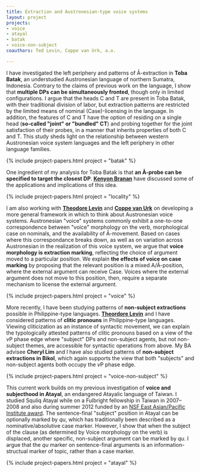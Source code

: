 ```yaml
---
title: Extraction and Austronesian-type voice systems
layout: project
projects:
- voice
- atayal
- batak
- voice-non-subject
coauthors: Ted Levin, Coppe van Urk, a.o.

---
```


I have investigated the left periphery and patterns of Ā-extraction in **Toba Batak**, an understudied Austronesian language of northern Sumatra, Indonesia. Contrary to the claims of previous work on the language, I show that **multiple DPs can be simultaneously fronted**, though only in limited configurations. I argue that the heads C and T are present in Toba Batak, with their traditional division of labor, but extraction patterns are restricted by the limited means of nominal (Case)-licensing in the language. In addition, the features of C and T have the option of residing on a single head (**so-called "joint" or "bundled" CT**) and probing together for the joint satisfaction of their probes, in a manner that inherits properties of both C and T. This study sheds light on the relationship between western Austronesian voice system languages and the left periphery in other language families.

{% include project-papers.html project = "batak" %}

One ingredient of my analysis for Toba Batak is that **an Ā-probe can be specified to target the closest DP**. [**Kenyon Branan**](https://sites.google.com/view/kbranan/home) have discussed some of the applications and implications of this idea.

{% include project-papers.html project = "locality" %}

I am also working with [**Theodore Levin**](https://sites.google.com/site/tfranklevin/) and [**Coppe van Urk**](http://web.mit.edu/cvanurk/www/) on developing a more general framework in which to think about Austronesian voice systems. Austronesian "voice" systems commonly exhibit a one-to-one correspondence between "voice" morphology on the verb, morphological case on nominals, and the availability of Ā-movement. Based on cases where this correspondance breaks down, as well as on variation across Austronesian in the realization of this voice system, we argue that **voice morphology is extraction marking**, reflecting the choice of argument moved to a particular position. We explain **the effects of voice on case marking** by proposing that the relevant position is a mixed A/Ā-position, where the external argument can receive Case. Voices where the external argument does not move to this position, then, require a separate mechanism to license the external argument.

{% include project-papers.html project = "voice" %}

More recently, I have been studying patterns of **non-subject extractions** possible in Philippine-type languages. [**Theordore Levin**](https://sites.google.com/site/tfranklevin/) and I have considered patterns of **clitic pronouns** in Philippine-type languages. Viewing cliticization as an instance of syntactic movement, we can explain the typologically attested patterns of clitic pronouns based on a view of the *v*P phase edge where "subject" DPs and non-subject agents, but not non-subject themes, are accessible for syntactic operations from above. My BA advisee **Cheryl Lim** and I have also studied patterns of **non-subject extractions in Bikol**, which again supports the view that both "subjects" and non-subject agents both occupy the *v*P phase edge.

{% include project-papers.html project = "voice-non-subject" %}

This current work builds on my previous investigation of **voice and subjecthood in Atayal**, an endangered Atayalic language of Taiwan. I studied Squliq Atayal while on a Fulbright fellowship in Taiwan in 2007–2008 and also during summer 2012 funded by an [NSF East Asian/Pacific Institute award](http://www.nsf.gov/awardsearch/showAward?AWD_ID=1209550). The sentence-final "subject" position in Atayal can be optionally marked by *qu*, which has traditionally been described as a nominative/absolutive case marker. However, I show that when the subject of the clause (as determined by Voice morphology on the verb) is displaced, another specific, non-subject argument can be marked by *qu*. I argue that the *qu* marker on sentence-final arguments is an information-structual marker of topic, rather than a case marker.

{% include project-papers.html project = "atayal" %}
